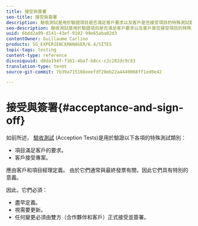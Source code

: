 ```yaml
---
title: 接受與簽署
seo-title: 接受與簽署
description: 驗收測試是用於驗證項目是否滿足客戶要求以及客戶是否接受項目的特殊測試類別
seo-description: 驗收測試是用於驗證項目是否滿足客戶要求以及客戶是否接受項目的特殊測試類別
uuid: 6bdd2a99-d141-43ef-9102-99e65aba02d3
contentOwner: Guillaume Carlino
products: SG_EXPERIENCEMANAGER/6.4/SITES
topic-tags: testing
content-type: reference
discoiquuid: d8da194f-f161-4ba7-b8cc-c2c282dc9c83
translation-type: tm+mt
source-git-commit: 7b39a715166eeefdf20eb22a4449068ff1ed0e42

---
```



# 接受與簽署{#acceptance-and-sign-off}

如前所述， [驗收測試](/help/sites-developing/planning.md) (Acception Tests)是用於驗證以下各項的特殊測試類別：

* 項目滿足客戶的要求。
* 客戶接受專案。

應由客戶和項目經理定義。 由於它們通常與最終發票有關，因此它們具有特別的意義。

因此，它們必須：

* 盡早定義。
* 視需要更新。
* 任何變更必須由雙方（合作夥伴和客戶）正式接受並簽署。

